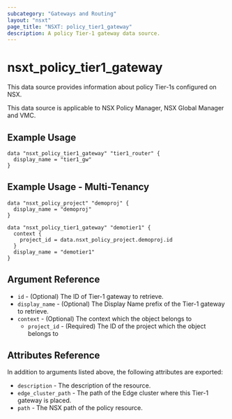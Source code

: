 ```yaml
---
subcategory: "Gateways and Routing"
layout: "nsxt"
page_title: "NSXT: policy_tier1_gateway"
description: A policy Tier-1 gateway data source.
---
```


# nsxt_policy_tier1_gateway

This data source provides information about policy Tier-1s configured on NSX.

This data source is applicable to NSX Policy Manager, NSX Global Manager and VMC.

## Example Usage

```hcl
data "nsxt_policy_tier1_gateway" "tier1_router" {
  display_name = "tier1_gw"
}
```

## Example Usage - Multi-Tenancy

```hcl
data "nsxt_policy_project" "demoproj" {
  display_name = "demoproj"
}

data "nsxt_policy_tier1_gateway" "demotier1" {
  context {
    project_id = data.nsxt_policy_project.demoproj.id
  }
  display_name = "demotier1"
}
```

## Argument Reference

* `id` - (Optional) The ID of Tier-1 gateway to retrieve.
* `display_name` - (Optional) The Display Name prefix of the Tier-1 gateway to retrieve.
* `context` - (Optional) The context which the object belongs to
    * `project_id` - (Required) The ID of the project which the object belongs to

## Attributes Reference

In addition to arguments listed above, the following attributes are exported:

* `description` - The description of the resource.
* `edge_cluster_path` - The path of the Edge cluster where this Tier-1 gateway is placed.
* `path` - The NSX path of the policy resource.
